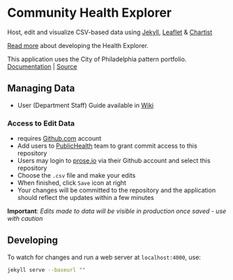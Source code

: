 # Community Health Explorer  

Host, edit and visualize CSV-based data using [Jekyll](http://jekyllrb.com/), [Leaflet](http://leafletjs.com) & [Chartist](https://gionkunz.github.io/chartist-js/)

[Read more](https://alpha.phila.gov/posts/open-data-digital-transformation/2016-08-10-citys-new-digital-resource-on-public-health/) about developing the Health Explorer.

This application uses the City of Philadelphia pattern portfolio.
[Documentation](http://cityofphiladelphia.github.io/patterns/) | [Source](https://github.com/CityOfPhiladelphia/patterns)

## Managing Data
- User (Department Staff) Guide available in [Wiki](https://github.com/CityOfPhiladelphia/community-health-explorer/wiki/Maintaining-and-Updating-Data)

### Access to Edit Data
- requires [Github.com](https://github.com) account
- Add users to [PublicHealth](https://github.com/orgs/CityOfPhiladelphia/teams/publichealth) team to grant commit access to this repository
- Users may login to [prose.io](http://prose.io/#CityOfPhiladelphia/community-health-explorer/) via their Github account and select this repository
- Choose the `.csv` file and make your edits
- When finished, click `Save` icon at right
- Your changes will be committed to the repository and the application should reflect the updates within a few minutes

**Important**: _Edits made to data will be visible in production once saved - use with caution_

## Developing
To watch for changes and run a web server at `localhost:4000`, use:
```bash
jekyll serve --baseurl ""
```
